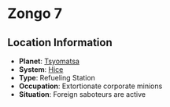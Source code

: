 # Zongo 7

## Location Information
- **Planet**: [Tsyomatsa](../planet--tsyomatsa.md)
- **System**: [Hice](../../../system--hice.md)
- **Type**: Refueling Station
- **Occupation**: Extortionate corporate minions
- **Situation**: Foreign saboteurs are active